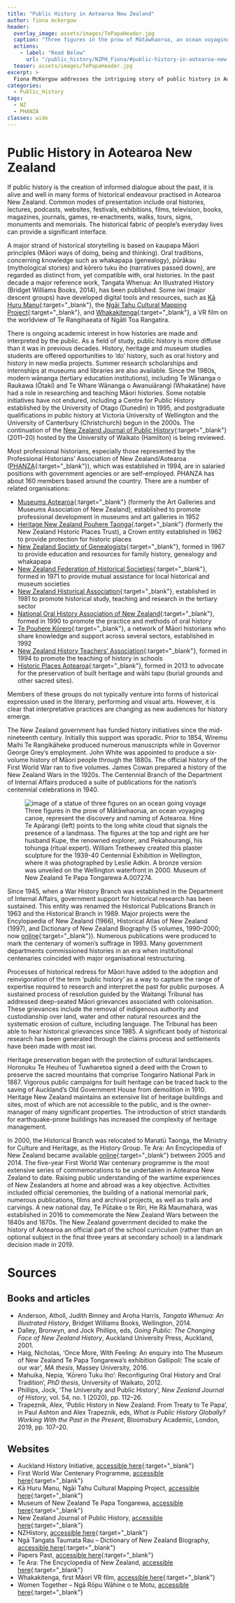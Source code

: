 ```yaml
---
title: "Public History in Aotearoa New Zealand"
author: fiona mckergow
header:
  overlay_image: assets/images/TePapaHeader.jpg
  caption: "Three figures in the prow of Mātāwhaorua, an ocean voyaging canoe, represent the discovery and naming of Aotearoa. © Museum of New Zealand Te Papa Tongarewa A.007274"
  actions:
    - label: "Read Below"
      url: "/public_history/NZPH_Fiona/#public-history-in-aotearoa-new-zealand"
  teaser: assets/images/TePapaHeader.jpg
excerpt: >
  Fiona McKergow addresses the intriguing story of public history in Aotearoa New Zealand, including an exploration of its place in the ongoing processes of historical redress for Māori.
categories:
  - Public_History
tags:
  - NZ
  - PHANZA
classes: wide
---
```

# Public History in Aotearoa New Zealand
If public history is the creation of informed dialogue about the past, it is alive and well in many forms of historical endeavour practised in Aotearoa New Zealand. Common modes of presentation include oral histories, lectures, podcasts, websites, festivals, exhibitions, films, television, books, magazines, journals, games, re-enactments, walks, tours, signs, monuments and memorials. The historical fabric of people’s everyday lives can provide a significant interface.

A major strand of historical storytelling is based on kaupapa Māori principles (Māori ways of doing, being and thinking). Oral traditions, concerning knowledge such as whakapapa (genealogy), pūrākau (mythological stories) and kōrero tuku iho (narratives passed down), are regarded as distinct from, yet compatible with, oral histories. In the past decade a major reference work, Tangata Whenua: An Illustrated History (Bridget Williams Books, 2014), has been published. Some iwi (major descent groups) have developed digital tools and resources, such as [Kā Huru Manu](https://www.kahurumanu.co.nz/){:target="_blank"}, the [Ngāi Tahu Cultural Mapping Project](https://www.kahurumanu.co.nz/){:target="_blank"}, and [Whakakitenga](https://www.wgtn.ac.nz/victorious/issues/victorious-2020/soaring-into-an-historical-maori-worldview-with-vr){:target="_blank"}, a VR film on the worldview of Te Rangihaeata of Ngāti Toa Rangatira.

There is ongoing academic interest in how histories are made and interpreted by the public. As a field of study, public history is more diffuse than it was in previous decades. History, heritage and museum studies students are offered opportunities to ‘do’ history, such as oral history and history in new media projects. Summer research scholarships and internships at museums and libraries are also available. Since the 1980s, modern wānanga (tertiary education institutions), including Te Wānanga o Raukawa (Ōtaki) and Te Whare Wānanga o Awanuiārangi (Whakatāne) have had a role in researching and teaching Māori histories. Some notable initiatives have not endured, including a Centre for Public History established by the University of Otago (Dunedin) in 1995, and postgraduate qualifications in public history at Victoria University of Wellington and the University of Canterbury (Christchurch) begun in the 2000s. The continuation of the [New Zealand Journal of Public History](https://www.waikato.ac.nz/fass/about/social-sciences/history/nzjph){:target="_blank"} (2011–20) hosted by the University of Waikato (Hamilton) is being reviewed.

Most professional historians, especially those represented by the Professional Historians’ Association of New Zealand/Aotearoa ([PHANZA](https://phanza.org.nz/){:target="_blank"}), which was established in 1994, are in salaried positions with government agencies or are self-employed. PHANZA has about 160 members based around the country. There are a number of related organisations:

-	[Museums Aotearoa](https://www.museumsaotearoa.org.nz/){:target="_blank"} (formerly the Art Galleries and Museums Association of New Zealand), established to promote professional development in museums and art galleries in 1952
-	[Heritage New Zealand Pouhere Taonga](https://www.heritage.org.nz/){:target="_blank"} (formerly the New Zealand Historic Places Trust), a Crown entity established in 1962 to provide protection for historic places
-	[New Zealand Society of Genealogists](https://www.genealogy.org.nz/){:target="_blank"}, formed in 1967 to provide education and resources for family history, genealogy and whakapapa
-	[New Zealand Federation of Historical Societies](https://www.nzhistoricalsocieties.org.nz/index.htm){:target="_blank"}, formed in 1971 to provide mutual assistance for local historical and museum societies
-	[New Zealand Historical Association](https://nzha.org.nz/){:target="_blank"}, established in 1981 to promote historical study, teaching and research in the tertiary sector
-	[National Oral History Association of New Zealand](http://www.oralhistory.org.nz/){:target="_blank"}, formed in 1990 to promote the practice and methods of oral history
-	[Te Pouhere Kōrero](https://www.facebook.com/tepouherekorero/){:target="_blank"}, a network of Māori historians who share knowledge and support across several sectors, established in 1992
-	[New Zealand History Teachers’ Association](https://nzhta.org.nz/){:target="_blank"}, formed in 1994 to promote the teaching of history in schools
-	[Historic Places Aotearoa](https://historicplacesaotearoa.org.nz/){:target="_blank"}, formed in 2013 to advocate for the preservation of built heritage and wāhi tapu (burial grounds and other sacred sites).

Members of these groups do not typically venture into forms of historical expression used in the literary, performing and visual arts. However, it is clear that interpretative practices are changing as new audiences for history emerge.

The New Zealand government has funded history initiatives since the mid-nineteenth century. Initially this support was sporadic. Prior to 1854, Wiremu Maihi Te Rangikāheke produced numerous manuscripts while in Governor George Grey’s employment. John White was appointed to produce a six-volume history of Māori people through the 1880s. The official history of the First World War ran to five volumes. James Cowan prepared a history of the New Zealand Wars in the 1920s. The Centennial Branch of the Department of Internal Affairs produced a suite of publications for the nation’s centennial celebrations in 1940.

<figure>
  <img src="{{ site.baseurl }}/assets/images/TePapa.jpg" alt="image of a statue of three figures on an ocean going voyage">
  <figcaption>Three figures in the prow of Mātāwhaorua, an ocean voyaging canoe, represent the discovery and naming of Aotearoa. Hine Te Apārangi (left) points to the long white cloud that signals the presence of a landmass. The figures at the top and right are her husband Kupe, the renowned explorer, and Pekahourangi, his tohunga (ritual expert). William Trethewey created this plaster sculpture for the 1939-40 Centennial Exhibition in Wellington, where it was photographed by Leslie Adkin. A bronze version was unveiled on the Wellington waterfront in 2000.
  Museum of New Zealand Te Papa Tongarewa A.007274.</figcaption>
</figure>

Since 1945, when a War History Branch was established in the Department of Internal Affairs, government support for historical research has been sustained. This entity was renamed the Historical Publications Branch in 1963 and the Historical Branch in 1989. Major projects were the Encylopaedia of New Zealand (1966), Historical Atlas of New Zealand (1997), and Dictionary of New Zealand Biography (5 volumes, 1990–2000; now [online](https://teara.govt.nz/en/biographies){:target="_blank"}). Numerous publications were produced to mark the centenary of women’s suffrage in 1993. Many government departments commissioned histories in an era when institutional centenaries coincided with major organisational restructuring.

Processes of historical redress for Māori have added to the adoption and reinvigoration of the term ‘public history’ as a way to capture the range of expertise required to research and interpret the past for public purposes. A sustained process of resolution guided by the Waitangi Tribunal has addressed deep-seated Māori grievances associated with colonisation. These grievances include the removal of indigenous authority and custodianship over land, water and other natural resources and the systematic erosion of culture, including language. The Tribunal has been able to hear historical grievances since 1985. A significant body of historical research has been generated through the claims process and settlements have been made with most iwi.

Heritage preservation began with the protection of cultural landscapes. Horonuku Te Heuheu of Tuwharetoa signed a deed with the Crown to preserve the sacred mountains that comprise Tongariro National Park in 1887. Vigorous public campaigns for built heritage can be traced back to the saving of Auckland’s Old Government House from demolition in 1910. Heritage New Zealand maintains an extensive list of heritage buildings and sites, most of which are not accessible to the public, and is the owner-manager of many significant properties. The introduction of strict standards for earthquake-prone buildings has increased the complexity of heritage management.

In 2000, the Historical Branch was relocated to Manatū Taonga, the Ministry for Culture and Heritage, as the History Group. Te Ara: An Encyclopedia of New Zealand became available [online](https://teara.govt.nz/en){:target="_blank"} between 2005 and 2014. The five-year First World War centenary programme is the most extensive series of commemorations to be undertaken in Aotearoa New Zealand to date. Raising public understanding of the wartime experiences of New Zealanders at home and abroad was a key objective. Activities included official ceremonies, the building of a national memorial park, numerous publications, films and archival projects, as well as trails and carvings. A new national day, Te Pūtake o te Riri, He Rā Maumahara, was established in 2016 to commemorate the New Zealand Wars between the 1840s and 1870s. The New Zealand government decided to make the history of Aotearoa an official part of the school curriculum (rather than an optional subject in the final three years at secondary school) in a landmark decision made in 2019.

# Sources

## Books and articles

- Anderson, Atholl, Judith Binney and Aroha Harris, *Tangata Whenua: An Illustrated History*, Bridget Williams Books, Wellington, 2014.
- Dalley, Bronwyn, and Jock Phillips, eds, *Going Public: The Changing Face of New Zealand History*, Auckland University Press, Auckland, 2001.
- Haig, Nicholas, ‘Once More, With Feeling: An enquiry into The Museum of New Zealand Te Papa Tongarewa’s exhibition Gallipoli: The scale of our war’, *MA thesis*, Massey University, 2016.
- Mahuika, Nepia, ‘Kōrero Tuku Iho’: Reconfiguring Oral History and Oral Tradition’, *PhD thesis*, University of Waikato, 2012.
- Phillips, Jock, ‘The University and Public History’, *New Zealand Journal of History*, vol. 54, no. 1 (2020), pp. 112–26.
- Trapeznik, Alex, ‘Public History in New Zealand: From Treaty to Te Papa’, in Paul Ashton and Alex Trapeznik, eds, *What is Public History Globally? Working With the Past in the Present*, Bloomsbury Academic, London, 2019, pp. 107–20.

## Websites

- Auckland History Initiative, [accessible here](https://ahi.auckland.ac.nz/2019/04/15/ben-schrader/){:target="_blank"}
- First World War Centenary Programme, [accessible here](https://ww100.govt.nz/sites/default/files/files/mch-ww100-report-ART-FINAL-WEB-RES.pdf ){:target="_blank"}
- Kā Huru Manu, Ngāi Tahu Cultural Mapping Project, [accessible here](https://www.kahurumanu.co.nz/){:target="_blank"}
- Museum of New Zealand Te Papa Tongarewa, [accessible here](https://www.tepapa.govt.nz/){:target="_blank"}
- New Zealand Journal of Public History, [accessible here](https://www.waikato.ac.nz/fass/about/social-sciences/history/nzjph){:target="_blank"}
- NZHistory, [accessible here](https://nzhistory.govt.nz/media/photo/state-funded-history){:target="_blank"}
- Ngā Tangata Taumata Rau – Dictionary of New Zealand Biography, [accessible here](https://teara.govt.nz/en/biographies){:target="_blank"}
- Papers Past, [accessible here](https://paperspast.natlib.govt.nz/){:target="_blank"}
- Te Ara: The Encyclopedia of New Zealand, [accessible here](https://teara.govt.nz/en){:target="_blank"}
- Whakakitenga, first Māori VR film, [accessible here](https://www.wgtn.ac.nz/victorious/issues/victorious-2020/soaring-into-an-historical-maori-worldview-with-vr){:target="_blank"}
- Women Together – Ngā Rōpu Wāhine o te Motu, [accessible here](https://nzhistory.govt.nz/women-together){:target="_blank"}
